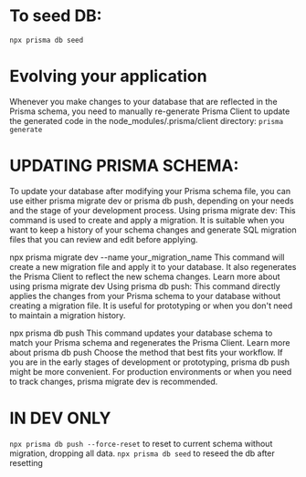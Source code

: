 # To seed DB:

`npx prisma db seed`

# Evolving your application

Whenever you make changes to your database that are reflected in the Prisma schema, you need to manually re-generate Prisma Client to update the generated code in the node_modules/.prisma/client directory:
`prisma generate`

# UPDATING PRISMA SCHEMA:

To update your database after modifying your Prisma schema file, you can use either prisma migrate dev or prisma db push, depending on your needs and the stage of your development process.
Using prisma migrate dev: This command is used to create and apply a migration. It is suitable when you want to keep a history of your schema changes and generate SQL migration files that you can review and edit before applying.

npx prisma migrate dev --name your_migration_name
This command will create a new migration file and apply it to your database. It also regenerates the Prisma Client to reflect the new schema changes.
Learn more about using prisma migrate dev
Using prisma db push: This command directly applies the changes from your Prisma schema to your database without creating a migration file. It is useful for prototyping or when you don't need to maintain a migration history.

npx prisma db push
This command updates your database schema to match your Prisma schema and regenerates the Prisma Client.
Learn more about prisma db push
Choose the method that best fits your workflow. If you are in the early stages of development or prototyping, prisma db push might be more convenient. For production environments or when you need to track changes, prisma migrate dev is recommended.

# IN DEV ONLY

`npx prisma db push --force-reset` to reset to current schema without migration, dropping all data.
`npx prisma db seed` to reseed the db after resetting
